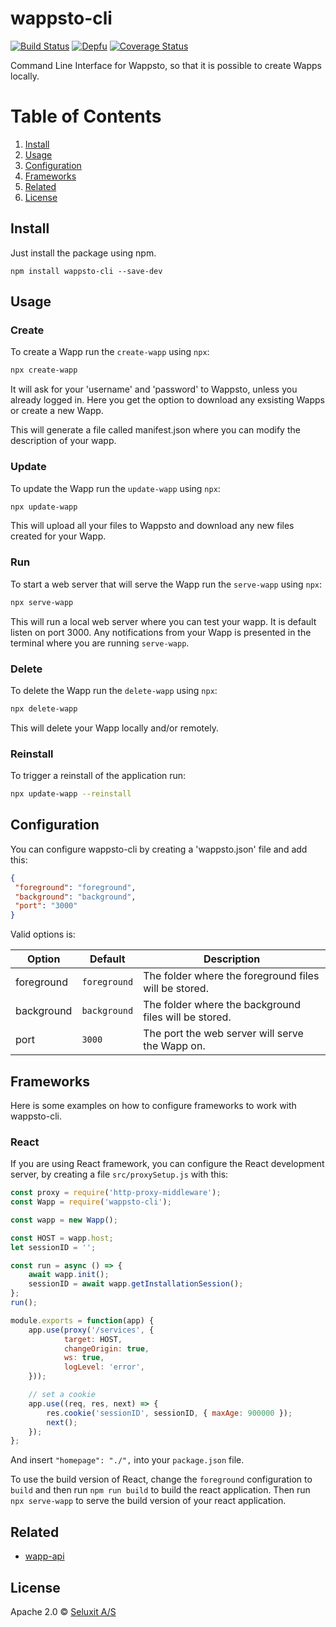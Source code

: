 # wappsto-cli
[![Build Status](https://travis-ci.com/Wappsto/wappsto-cli.svg?branch=master)](https://travis-ci.com/Wappsto/wappsto-cli)
[![Depfu](https://badges.depfu.com/badges/c25acea9b059ab7760cb61d1de54f29d/overview.svg)](https://depfu.com/github/Wappsto/wappsto-cli?project_id=7056)
[![Coverage Status](https://coveralls.io/repos/github/Wappsto/wappsto-cli/badge.svg?branch=master)](https://coveralls.io/github/Wappsto/wappsto-cli?branch=master)

Command Line Interface for Wappsto, so that it is possible to create Wapps locally.

# Table of Contents
1. [Install](#install)
2. [Usage](#usage)
3. [Configuration](#configuration)
4. [Frameworks](#frameworks)
5. [Related](#related)
6. [License](#license)

## Install

Just install the package using npm.

```
npm install wappsto-cli --save-dev
```

## Usage

### Create

To create a Wapp run the `create-wapp` using `npx`:

```sh
npx create-wapp
```

It will ask for your 'username' and 'password' to Wappsto, unless you already logged in.
Here you get the option to download any exsisting Wapps or create a new Wapp.

This will generate a file called manifest.json where you can modify the description of your wapp.
### Update

To update the Wapp run the `update-wapp` using `npx`:

```sh
npx update-wapp
```

This will upload all your files to Wappsto and download any new files created for your Wapp.

### Run

To start a web server that will serve the Wapp run the `serve-wapp` using `npx`:

```sh
npx serve-wapp
```

This will run a local web server where you can test your wapp. It is default listen on port 3000.
Any notifications from your Wapp is presented in the terminal where you are running `serve-wapp`.

### Delete

To delete the Wapp run the `delete-wapp` using `npx`:

```sh
npx delete-wapp
```

This will delete your Wapp locally and/or remotely.

### Reinstall

To trigger a reinstall of the application run:
```sh
npx update-wapp --reinstall
```

## Configuration

You can configure wappsto-cli by creating a 'wappsto.json' file and add this:

```json
{
 "foreground": "foreground",
 "background": "background",
 "port": "3000"
}
```

Valid options is:

| Option     | Default      | Description                                           |
|------------|--------------|-------------------------------------------------------|
| foreground | `foreground` | The folder where the foreground files will be stored. |
| background | `background` | The folder where the background files will be stored. |
| port       | `3000`       | The port the web server will serve the Wapp on.       |

## Frameworks

Here is some examples on how to configure frameworks to work with wappsto-cli.

### React

If you are using React framework, you can configure the React development server, by creating a file `src/proxySetup.js` with this:

```js
const proxy = require('http-proxy-middleware');
const Wapp = require('wappsto-cli');

const wapp = new Wapp();

const HOST = wapp.host;
let sessionID = '';

const run = async () => {
    await wapp.init();
    sessionID = await wapp.getInstallationSession();
};
run();

module.exports = function(app) {
    app.use(proxy('/services', {
            target: HOST,
            changeOrigin: true,
            ws: true,
            logLevel: 'error',
    }));

    // set a cookie
    app.use((req, res, next) => {
        res.cookie('sessionID', sessionID, { maxAge: 900000 });
        next();
    });
};
```

And insert `"homepage": "./",` into your `package.json` file.

To use the build version of React, change the `foreground` configuration to `build` and then run `npm run build` to build the react application.
Then run `npx serve-wapp` to serve the build version of your react application.

## Related

- [wapp-api](https://github.com/wappsto/wapp-api)

## License

Apache 2.0 © [Seluxit A/S](https://www.seluxit.com)
